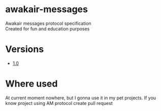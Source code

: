 # awakair-messages
Awakair messages protocol specification <br />
Created for fun and education purposes
# Versions
- [1.0](v1.0/rendered/awakair-messages-v1.0.pdf)

# Where used
At current moment nowhere, but I gonna use it in my pet projects. If you know project using AM protocol create pull request
